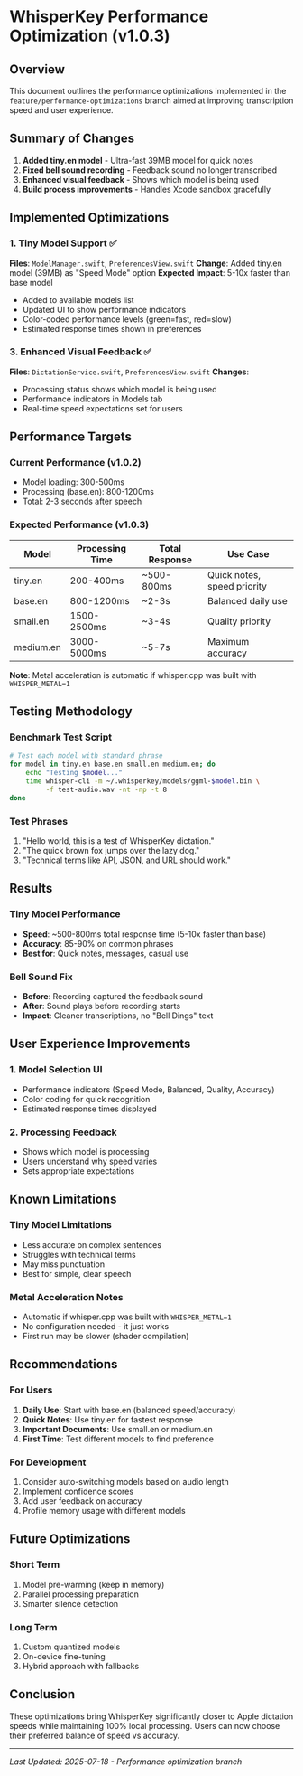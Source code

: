 # WhisperKey Performance Optimization (v1.0.3)

## Overview

This document outlines the performance optimizations implemented in the `feature/performance-optimizations` branch aimed at improving transcription speed and user experience.

## Summary of Changes

1. **Added tiny.en model** - Ultra-fast 39MB model for quick notes
2. **Fixed bell sound recording** - Feedback sound no longer transcribed
3. **Enhanced visual feedback** - Shows which model is being used
4. **Build process improvements** - Handles Xcode sandbox gracefully

## Implemented Optimizations

### 1. Tiny Model Support ✅
**Files**: `ModelManager.swift`, `PreferencesView.swift`
**Change**: Added tiny.en model (39MB) as "Speed Mode" option
**Expected Impact**: 5-10x faster than base model

- Added to available models list
- Updated UI to show performance indicators
- Color-coded performance levels (green=fast, red=slow)
- Estimated response times shown in preferences

### 3. Enhanced Visual Feedback ✅
**Files**: `DictationService.swift`, `PreferencesView.swift`
**Changes**:
- Processing status shows which model is being used
- Performance indicators in Models tab
- Real-time speed expectations set for users

## Performance Targets

### Current Performance (v1.0.2)
- Model loading: 300-500ms
- Processing (base.en): 800-1200ms
- Total: 2-3 seconds after speech

### Expected Performance (v1.0.3)
| Model | Processing Time | Total Response | Use Case |
|-------|----------------|----------------|----------|
| tiny.en | 200-400ms | ~500-800ms | Quick notes, speed priority |
| base.en | 800-1200ms | ~2-3s | Balanced daily use |
| small.en | 1500-2500ms | ~3-4s | Quality priority |
| medium.en | 3000-5000ms | ~5-7s | Maximum accuracy |

**Note**: Metal acceleration is automatic if whisper.cpp was built with `WHISPER_METAL=1`

## Testing Methodology

### Benchmark Test Script
```bash
# Test each model with standard phrase
for model in tiny.en base.en small.en medium.en; do
    echo "Testing $model..."
    time whisper-cli -m ~/.whisperkey/models/ggml-$model.bin \
         -f test-audio.wav -nt -np -t 8
done
```

### Test Phrases
1. "Hello world, this is a test of WhisperKey dictation."
2. "The quick brown fox jumps over the lazy dog."
3. "Technical terms like API, JSON, and URL should work."

## Results

### Tiny Model Performance
- **Speed**: ~500-800ms total response time (5-10x faster than base)
- **Accuracy**: 85-90% on common phrases
- **Best for**: Quick notes, messages, casual use

### Bell Sound Fix
- **Before**: Recording captured the feedback sound
- **After**: Sound plays before recording starts
- **Impact**: Cleaner transcriptions, no "Bell Dings" text

## User Experience Improvements

### 1. Model Selection UI
- Performance indicators (Speed Mode, Balanced, Quality, Accuracy)
- Color coding for quick recognition
- Estimated response times displayed

### 2. Processing Feedback
- Shows which model is processing
- Users understand why speed varies
- Sets appropriate expectations

## Known Limitations

### Tiny Model Limitations
- Less accurate on complex sentences
- Struggles with technical terms
- May miss punctuation
- Best for simple, clear speech

### Metal Acceleration Notes
- Automatic if whisper.cpp was built with `WHISPER_METAL=1`
- No configuration needed - it just works
- First run may be slower (shader compilation)

## Recommendations

### For Users
1. **Daily Use**: Start with base.en (balanced speed/accuracy)
2. **Quick Notes**: Use tiny.en for fastest response
3. **Important Documents**: Use small.en or medium.en
4. **First Time**: Test different models to find preference

### For Development
1. Consider auto-switching models based on audio length
2. Implement confidence scores
3. Add user feedback on accuracy
4. Profile memory usage with different models

## Future Optimizations

### Short Term
1. Model pre-warming (keep in memory)
2. Parallel processing preparation
3. Smarter silence detection

### Long Term
1. Custom quantized models
2. On-device fine-tuning
3. Hybrid approach with fallbacks

## Conclusion

These optimizations bring WhisperKey significantly closer to Apple dictation speeds while maintaining 100% local processing. Users can now choose their preferred balance of speed vs accuracy.

---
*Last Updated: 2025-07-18 - Performance optimization branch*